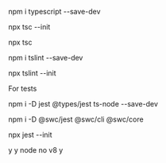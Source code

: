 npm i typescript --save-dev   

npx tsc --init 

npx tsc

npm i tslint --save-dev

npx tslint --init

For tests

npm i -D jest @types/jest ts-node --save-dev

npm i -D @swc/jest @swc/cli @swc/core

npx jest --init

y y node no v8 y